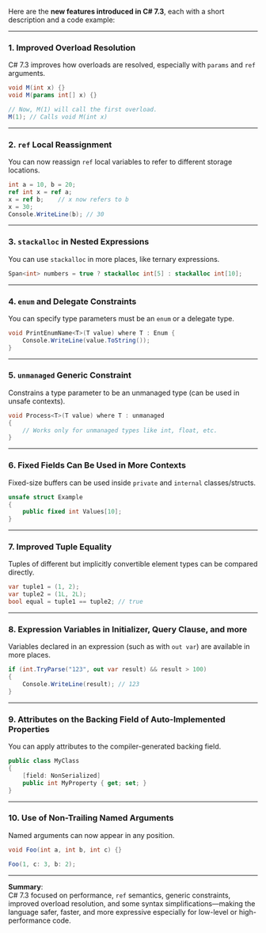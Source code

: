 Here are the **new features introduced in C# 7.3**, each with a short description and a code example:

---

### 1. **Improved Overload Resolution**
C# 7.3 improves how overloads are resolved, especially with `params` and `ref` arguments.

```csharp
void M(int x) {}
void M(params int[] x) {}

// Now, M(1) will call the first overload.
M(1); // Calls void M(int x)
```

---

### 2. **`ref` Local Reassignment**
You can now reassign `ref` local variables to refer to different storage locations.

```csharp
int a = 10, b = 20;
ref int x = ref a;
x = ref b;    // x now refers to b
x = 30;
Console.WriteLine(b); // 30
```

---

### 3. **`stackalloc` in Nested Expressions**
You can use `stackalloc` in more places, like ternary expressions.

```csharp
Span<int> numbers = true ? stackalloc int[5] : stackalloc int[10];
```

---

### 4. **`enum` and Delegate Constraints**
You can specify type parameters must be an `enum` or a delegate type.

```csharp
void PrintEnumName<T>(T value) where T : Enum {
    Console.WriteLine(value.ToString());
}
```

---

### 5. **`unmanaged` Generic Constraint**
Constrains a type parameter to be an unmanaged type (can be used in unsafe contexts).

```csharp
void Process<T>(T value) where T : unmanaged
{
    // Works only for unmanaged types like int, float, etc.
}
```

---

### 6. **Fixed Fields Can Be Used in More Contexts**
Fixed-size buffers can be used inside `private` and `internal` classes/structs.

```csharp
unsafe struct Example
{
    public fixed int Values[10];
}
```

---

### 7. **Improved Tuple Equality**
Tuples of different but implicitly convertible element types can be compared directly.

```csharp
var tuple1 = (1, 2);
var tuple2 = (1L, 2L);
bool equal = tuple1 == tuple2; // true
```

---

### 8. **Expression Variables in Initializer, Query Clause, and more**
Variables declared in an expression (such as with `out var`) are available in more places.

```csharp
if (int.TryParse("123", out var result) && result > 100)
{
    Console.WriteLine(result); // 123
}
```

---

### 9. **Attributes on the Backing Field of Auto-Implemented Properties**
You can apply attributes to the compiler-generated backing field.

```csharp
public class MyClass
{
    [field: NonSerialized]
    public int MyProperty { get; set; }
}
```

---

### 10. **Use of Non-Trailing Named Arguments**
Named arguments can now appear in any position.

```csharp
void Foo(int a, int b, int c) {}

Foo(1, c: 3, b: 2);
```

---

**Summary**:  
C# 7.3 focused on performance, `ref` semantics, generic constraints, improved overload resolution, and some syntax simplifications—making the language safer, faster, and more expressive especially for low-level or high-performance code.
~~~~~~~~~~~~

